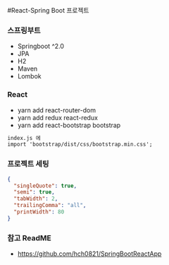#React-Spring Boot 프로젝트

### 스프링부트

- Springboot ^2.0
- JPA
- H2
- Maven
- Lombok

### React

- yarn add react-router-dom
- yarn add redux react-redux
- yarn add react-bootstrap bootstrap

```txt
index.js 에
import 'bootstrap/dist/css/bootstrap.min.css';
```

### 프로젝트 세팅

```json
{
  "singleQuote": true,
  "semi": true,
  "tabWidth": 2,
  "trailingComma": "all",
  "printWidth": 80
}
```
### 참고 ReadME

- https://github.com/hch0821/SpringBootReactApp
